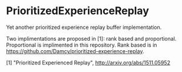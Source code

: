 # PrioritizedExperienceReplay
Yet another prioritized experience replay buffer implementation.

Two implimentations are proposed in [1]: rank based and proportional. Proportional is implimented in this repository. Rank based is in https://github.com/Damcy/prioritized-experience-replay.

[1] "Prioritized Experienced Replay", http://arxiv.org/abs/1511.05952 
